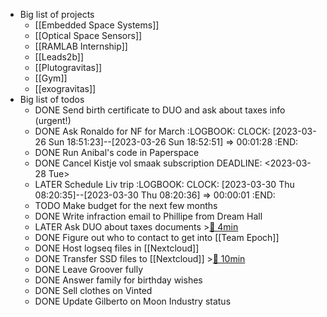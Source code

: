 - Big list of projects
	- [[Embedded Space Systems]]
	- [[Optical Space Sensors]]
	- [[RAMLAB Internship]]
	- [[Leads2b]]
	- [[Plutogravitas]]
	- [[Gym]]
	- [[exogravitas]]
- Big list of todos
	- DONE Send birth certificate to DUO and ask about taxes info (urgent!)
	- DONE Ask Ronaldo for NF for March
	  :LOGBOOK:
	  CLOCK: [2023-03-26 Sun 18:51:23]--[2023-03-26 Sun 18:52:51] =>  00:01:28
	  :END:
	- DONE Run Anibal's code in Paperspace
	- DONE Cancel Kistje vol smaak subscription
	  DEADLINE: <2023-03-28 Tue>
	- LATER Schedule Liv trip
	  :LOGBOOK:
	  CLOCK: [2023-03-30 Thu 08:20:35]--[2023-03-30 Thu 08:20:36] =>  00:00:01
	  :END:
	- TODO Make budget for the next few months
	- DONE Write infraction email to Phillipe from Dream Hall
	- LATER Ask DUO about taxes documents >[🍅 4min](#agenda-pomo://?t=p-1680157274592-231)
	- DONE Figure out who to contact to get into [[Team Epoch]]
	- DONE Host logseq files in [[Nextcloud]]
	- DONE Transfer SSD files to [[Nextcloud]] >[🍅 10min](#agenda-pomo://?t=f-1680158011174-600)
	- DONE Leave Groover fully
	- DONE Answer family for birthday wishes
	- DONE Sell clothes on Vinted
	- DONE Update Gilberto on Moon Industry status